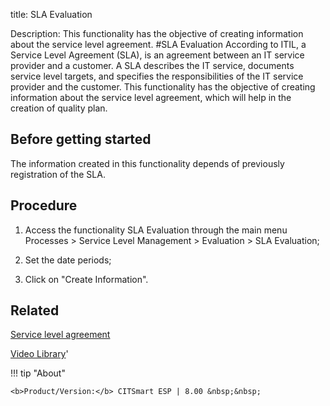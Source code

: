 title: SLA Evaluation

Description: This functionality has the objective of creating information about the service level agreement.
#SLA Evaluation
According to ITIL, a Service Level Agreement (SLA), is an agreement between an IT service provider and a customer. A SLA describes the IT service, documents service level targets, and specifies the responsibilities of the IT service provider and the customer.
This functionality has the objective of creating information about the service level agreement, which will help in the creation of quality plan.

Before getting started
--------------------------

The information created in this functionality depends of previously registration
of the SLA.

Procedure
-------------

1.  Access the functionality SLA Evaluation through the main menu Processes \>
    Service Level Management \> Evaluation \> SLA Evaluation;

2.  Set the date periods;

3.  Click on "Create Information".

Related
-----------

[Service level agreement](https://docs-dev.citsmart.com/en/site/citsmart-esp-8/5-processes/service-level/use/service-level-agreement.html)

<i class='fa fa-youtube-play  fa-2x' style='color:#97ce17;vertical-align: middle;'> </i> [Video Library](https://www.youtube.com/playlist?list=PLB5qK2uzf2RNz3E16sjg5mfdugX2Ia9jZ)'

!!! tip "About"

    <b>Product/Version:</b> CITSmart ESP | 8.00 &nbsp;&nbsp;

